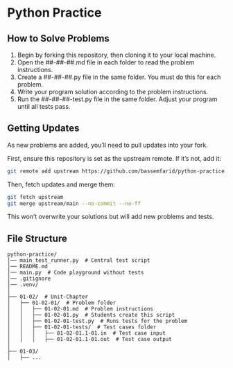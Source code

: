 # Python Practice

## How to Solve Problems

1. Begin by forking this repository, then cloning it to your local machine.
2. Open the ##-##-##.md file in each folder to read the problem instructions.
3. Create a ##-##-##.py file in the same folder. You must do this for each problem.
4. Write your program solution according to the problem instructions.
5. Run the ##-##-##-test.py file in the same folder. Adjust your program until all tests pass.

## Getting Updates

As new problems are added, you’ll need to pull updates into your fork.

First, ensure this repository is set as the upstream remote. If it’s not, add it:

```sh
git remote add upstream https://github.com/bassemfarid/python-practice.git
```

Then, fetch updates and merge them:

```sh
git fetch upstream
git merge upstream/main --no-commit --no-ff
```

This won’t overwrite your solutions but will add new problems and tests.

## File Structure
```
python-practice/
│── main_test_runner.py  # Central test script
│── README.md
│── main.py  # Code playground without tests
│── .gitignore
│── .venv/
│
├── 01-02/  # Unit-Chapter
│   ├── 01-02-01/  # Problem folder
│   │   ├── 01-02-01.md  # Problem instructions
│   │   ├── 01-02-01.py  # Students create this script
│   │   ├── 01-02-01-test.py  # Runs tests for the problem
│   │   ├── 01-02-01-tests/  # Test cases folder
│   │   │   ├── 01-02-01.1-01.in  # Test case input
│   │   │   ├── 01-02-01.1-01.out  # Test case output
│
├── 01-03/
│   ├── ...
```